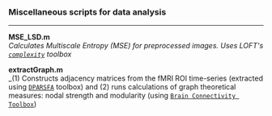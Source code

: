 ### Miscellaneous scripts for data analysis
___

**MSE_LSD.m** <br />
_Calculates Multiscale Entropy (MSE) for preprocessed images. Uses  LOFT's [`complexity`](http://loft-lab.org/index-5-2.html) toolbox_ <br />


**extractGraph.m** <br />
_(1) Constructs adjacency matrices from the fMRI ROI time-series (extracted using [`DPARSFA`](http://rfmri.org/DPARSF/) toolbox)
and (2) runs calculations of graph theoretical measures: nodal strength and modularity (using [`Brain Connectivity Toolbox`](https://sites.google.com/site/bctnet/))
